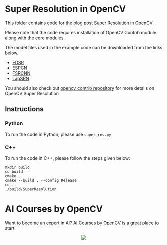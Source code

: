 # Super Resolution in OpenCV
This folder contains code for the blog post [Super Resolution in OpenCV](https://learnopencv.com/super-resolution-in-opencv/)

Please note that the code requires installation of OpenCV Contrib module along with the core modules.

The model files used in the example code can be downloaded from the links below.

* [EDSR](https://github.com/Saafke/EDSR_Tensorflow/tree/master/models)
* [ESPCN](https://github.com/fannymonori/TF-ESPCN/tree/master/export)
* [FSRCNN](https://github.com/Saafke/FSRCNN_Tensorflow/tree/master/models)
* [LapSRN](https://github.com/fannymonori/TF-LapSRN/tree/master/export)

You should also check out [opencv_contrib repository](https://github.com/opencv/opencv_contrib/tree/master/modules/dnn_superres) for more details on OpenCV Super Resolution


## Instructions

### Python

To run the code in Python, please use `super_res.py`

### C++

To run the code in C++, please follow the steps given below:

```
mkdir build
cd build
cmake ..
cmake --build . --config Release
cd ..
./build/SuperResolution
```

# AI Courses by OpenCV

Want to become an expert in AI? [AI Courses by OpenCV](https://opencv.org/courses/) is a great place to start.

<a href="https://opencv.org/courses/">
<p align="center">
<img src="https://www.learnopencv.com/wp-content/uploads/2020/04/AI-Courses-By-OpenCV-Github.png">
</p>
</a>
